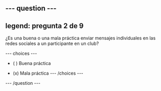 --- question ---
---
legend: pregunta 2 de 9
---

¿Es una buena o una mala práctica enviar mensajes individuales en las redes sociales a un participante en un club?

--- choices ---
- ( ) Buena práctica

- (x) Mala práctica --- /choices ---

--- /question ---
